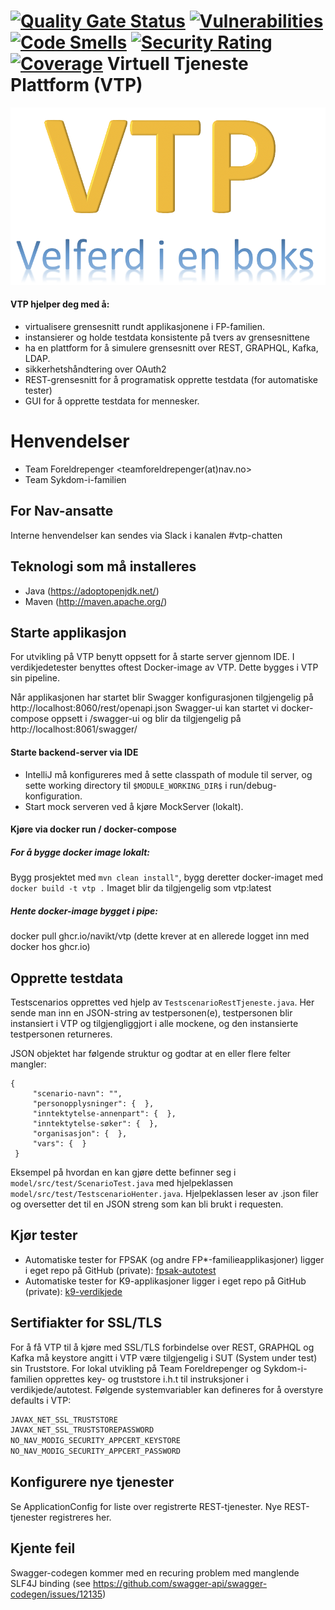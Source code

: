 [![Quality Gate Status](https://sonarcloud.io/api/project_badges/measure?project=navikt_vtp&metric=alert_status)](https://sonarcloud.io/dashboard?id=navikt_vtp)
[![Vulnerabilities](https://sonarcloud.io/api/project_badges/measure?project=navikt_vtp&metric=vulnerabilities)](https://sonarcloud.io/dashboard?id=navikt_vtp)
[![Code Smells](https://sonarcloud.io/api/project_badges/measure?project=navikt_vtp&metric=code_smells)](https://sonarcloud.io/dashboard?id=navikt_vtp)
[![Security Rating](https://sonarcloud.io/api/project_badges/measure?project=navikt_vtp&metric=security_rating)](https://sonarcloud.io/dashboard?id=navikt_vtp)
[![Coverage](https://sonarcloud.io/api/project_badges/measure?project=navikt_vtp&metric=coverage)](https://sonarcloud.io/dashboard?id=navikt_vtp)
Virtuell Tjeneste Plattform (VTP)
=================================
![alt text](docs/vtp.png "Logo Title Text 1")


#### VTP hjelper deg med å: 
- virtualisere grensesnitt rundt applikasjonene i FP-familien. 
- instansierer og holde testdata konsistente på tvers av grensesnittene
- ha en plattform for å simulere grensesnitt over REST, GRAPHQL, Kafka, LDAP.
- sikkerhetshåndtering over OAuth2
- REST-grensesnitt for å programatisk opprette testdata (for automatiske tester) 
- GUI for å opprette testdata for mennesker.

# Henvendelser

- Team Foreldrepenger <teamforeldrepenger(at)nav.no>
- Team Sykdom-i-familien

## For Nav-ansatte
Interne henvendelser kan sendes via Slack i kanalen #vtp-chatten

## Teknologi som må installeres
- Java (https://adoptopenjdk.net/)
- Maven (http://maven.apache.org/)

## Starte applikasjon
For utvikling på VTP benytt oppsett for å starte server gjennom IDE.
I verdikjedetester benyttes oftest Docker-image av VTP. Dette bygges i VTP sin pipeline. 

Når applikasjonen har startet blir Swagger konfigurasjonen tilgjengelig på http://localhost:8060/rest/openapi.json
Swagger-ui kan startet vi docker-compose oppsett i /swagger-ui og blir da tilgjengelig på http://localhost:8061/swagger/

#### Starte backend-server via IDE
* IntelliJ må konfigureres med å sette classpath of module til server, og sette working directory til `$MODULE_WORKING_DIR$` i run/debug-konfiguration.
* Start mock serveren ved å kjøre MockServer (lokalt).

#### Kjøre via docker run / docker-compose
##### For å bygge docker image lokalt: 
Bygg prosjektet med `mvn clean install"`, bygg deretter docker-imaget med `docker build -t vtp .` 
Imaget blir da tilgjengelig som vtp:latest

##### Hente docker-image bygget i pipe: 
docker pull ghcr.io/navikt/vtp (dette krever at en allerede logget inn med docker hos ghcr.io)

## Opprette testdata 
Testscenarios opprettes ved hjelp av `TestscenarioRestTjeneste.java`. Her sende man inn en JSON-string av testpersonen(e),
testpersonen blir instansiert i VTP og tilgjengliggjort i alle mockene, og den instansierte testpersonen returneres.

JSON objektet har følgende struktur og godtar at en eller flere felter mangler:

```json5
{
     "scenario-navn": "",
     "personopplysninger": {  },
     "inntektytelse-annenpart": {  },
     "inntektytelse-søker": {  },
     "organisasjon": {  },
     "vars": {  }
 }
```
Eksempel på hvordan en kan gjøre dette befinner seg i `model/src/test/ScenarioTest.java` med hjelpeklassen 
`model/src/test/TestscenarioHenter.java`. Hjelpeklassen leser av .json filer og oversetter det til en JSON streng som
kan bli brukt i requesten.

## Kjør tester
* Automatiske tester for FPSAK (og andre FP*-familieapplikasjoner) ligger i eget repo på GitHub (private): [fpsak-autotest](https://github.com/navikt/fpsak-autotest)
* Automatiske tester for K9-applikasjoner ligger i eget repo på GitHub (private): [k9-verdikjede](https://github.com/navikt/k9-verdikjede)
 

## Sertifiakter for SSL/TLS
For å få VTP til å kjøre med SSL/TLS forbindelse over REST, GRAPHQL og Kafka må keystore angitt i VTP være tilgjengelig i SUT (System under test) sin Truststore. 
For lokal utvikling på Team Foreldrepenger og Sykdom-i-familien opprettes key- og truststore i.h.t til instruksjoner i verdikjede/autotest. 
Følgende systemvariabler kan defineres for å overstyre defaults i VTP: 

```bash
JAVAX_NET_SSL_TRUSTSTORE
JAVAX_NET_SSL_TRUSTSTOREPASSWORD
NO_NAV_MODIG_SECURITY_APPCERT_KEYSTORE
NO_NAV_MODIG_SECURITY_APPCERT_PASSWORD
```

## Konfigurere nye tjenester
Se ApplicationConfig for liste over registrerte REST-tjenester. Nye REST-tjenester registreres her.     

## Kjente feil 
Swagger-codegen kommer med en recuring problem med manglende SLF4J binding (see https://github.com/swagger-api/swagger-codegen/issues/12135)
